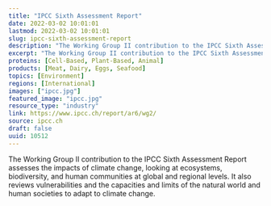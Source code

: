 ```yaml
---
title: "IPCC Sixth Assessment Report"
date: 2022-03-02 10:01:01
lastmod: 2022-03-02 10:01:01
slug: ipcc-sixth-assessment-report
description: "The Working Group II contribution to the IPCC Sixth Assessment Report assesses the impacts of climate change, looking at ecosystems, biodiversity, and human communities at global and regional levels. It also reviews vulnerabilities and the capacities and limits of the natural world and human societies to adapt to climate change."
excerpt: "The Working Group II contribution to the IPCC Sixth Assessment Report assesses the impacts of climate change, looking at ecosystems, biodiversity, and human communities at global and regional levels. It also reviews vulnerabilities and the capacities and limits of the natural world and human societies to adapt to climate change."
proteins: [Cell-Based, Plant-Based, Animal]
products: [Meat, Dairy, Eggs, Seafood]
topics: [Environment]
regions: [International]
images: ["ipcc.jpg"]
featured_image: "ipcc.jpg"
resource_type: "industry"
link: https://www.ipcc.ch/report/ar6/wg2/
source: ipcc.ch
draft: false
uuid: 10512
---
```

The Working Group II contribution to the IPCC Sixth Assessment Report
assesses the impacts of climate change, looking at ecosystems,
biodiversity, and human communities at global and regional levels. It
also reviews vulnerabilities and the capacities and limits of the
natural world and human societies to adapt to climate change.
